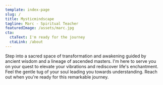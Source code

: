 ```yaml
---
template: index-page
slug: /
title: Mysticmindscape
tagline: Marc - Spiritual Teacher
featuredImage: /assets/marc.jpg
cta:
  ctaText: I'm ready for the journey
  ctaLink: /about
---
```



Step into a sacred space of transformation and awakening guided by ancient wisdom and a lineage of ascended masters. I'm here to serve you on your quest to elevate your vibrations and rediscover life's enchantment. Feel the gentle tug of your soul leading you towards understanding. Reach out when you're ready for this remarkable journey.